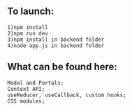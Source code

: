## To launch:
    1)npm install
    2)npm run dev
    3)npm install in backend folder
    4)node app.js in backend folder
    
## What can be found here:
    Modal and Portals;
    Context API;
    useReducer, useCallback, custom hooks;
    CSS modules;